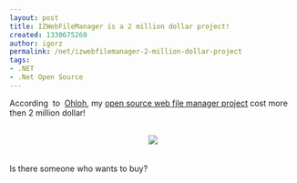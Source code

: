 ```yaml
---
layout: post
title: IZWebFileManager is a 2 million dollar project!
created: 1330675260
author: igorz
permalink: /net/izwebfilemanager-2-million-dollar-project
tags:
- .NET
- .Net Open Source
---
```

According  to  <a href="http://www.ohloh.net/p/12434/estimated_cost">Ohloh</a>, my <a href="http://www.izwebfilemanager.com/">open source web file manager project</a> cost more then 2 million dollar!<br /><br /><div class="separator" style="clear: both; text-align: center;"><a href="http://3.bp.blogspot.com/-eOU3EDb-iKk/T1B-I0qjhLI/AAAAAAAAOEY/79w1b3h8N0E/s1600/2012-03-02+09h49_12.png" imageanchor="1" style="margin-left: 1em; margin-right: 1em;"><img border="0" src="http://3.bp.blogspot.com/-eOU3EDb-iKk/T1B-I0qjhLI/AAAAAAAAOEY/79w1b3h8N0E/s1600/2012-03-02+09h49_12.png" /></a></div><br /><br />Is there someone who wants to buy?
